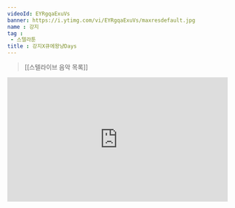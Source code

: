 ```yaml
---
videoId: EYRgqaExuVs
banner: https://i.ytimg.com/vi/EYRgqaExuVs/maxresdefault.jpg
name : 강지
tag : 
 - 스텔라툰
title : 강지X큐에왕냥Days
---
```

> [[스텔라이브 음악 목록]]
<div style="position:relative;width:100%;padding-bottom:56.25%"><iframe style="width:100%;height:100%; position:absolute"  src="https://www.youtube.com/embed/EYRgqaExuVs"  frameborder="0" allow="accelerometer; autoplay; clipboard-write; encrypted-media; gyroscope; picture-in-picture; web-share" allowfullscreen></iframe></div>